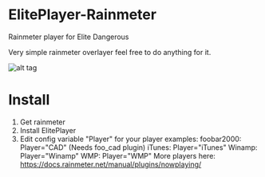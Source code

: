 # ElitePlayer-Rainmeter
Rainmeter player for Elite Dangerous

Very simple rainmeter overlayer feel free to do anything for it.

![alt tag](https://raw.githubusercontent.com/Mindii/ElitePlayer-Rainmeter/Img/eliteplayer.jpg)

# Install
1. Get rainmeter
2. Install ElitePlayer
3. Edit config variable "Player" for your player examples:
  foobar2000: Player="CAD" (Needs foo_cad plugin)
  iTunes: Player="iTunes"
  Winamp: Player="Winamp"
  WMP: Player="WMP"
  More players here: https://docs.rainmeter.net/manual/plugins/nowplaying/
